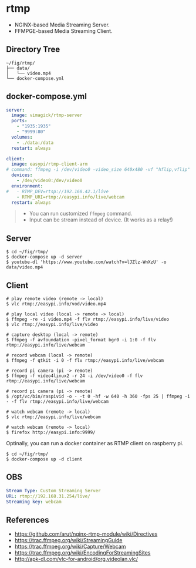 rtmp
====

- NGINX-based Media Streaming Server.
- FFMPGE-based Media Streaming Client.

## Directory Tree

```
~/fig/rtmp/
├── data/
│   └── video.mp4
└── docker-compose.yml
```

## docker-compose.yml

```yaml
server:
  image: vimagick/rtmp-server
  ports:
    - "1935:1935"
    - "9999:80"
  volumes:
    - ./data:/data
  restart: always

client:
  image: easypi/rtmp-client-arm
# command: ffmpeg -i /dev/video0 -video_size 640x480 -vf "hflip,vflip" -f flv rtmp://cctv.easypi.info/live/webcam
  devices:
    - /dev/video0:/dev/video0
  environment:
#   - RTMP_DEV=rtsp://192.168.42.1/live
    - RTMP_URI=rtmp://easypi.info/live/webcam
  restart: always
```

> - You can run customized `ffmpeg` command.
> - Input can be stream instead of device. (It works as a relay!)

## Server

```
$ cd ~/fig/rtmp/
$ docker-compose up -d server
$ youtube-dl 'https://www.youtube.com/watch?v=lJZlz-WnXzU' -o data/video.mp4
```

## Client

```
# play remote video (remote -> local)
$ vlc rtmp://easypi.info/vod/video.mp4

# play local video (local -> remote -> local)
$ ffmpeg -re -i video.mp4 -f flv rtmp://easypi.info/live/video
$ vlc rtmp://easypi.info/live/video

# capture desktop (local -> remote)
$ ffmpeg -f avfoundation -pixel_format bgr0 -i 1:0 -f flv rtmp://easypi.info/live/webcam

# record webcam (local -> remote)
$ ffmpeg -f qtkit -i 0 -f flv rtmp://easypi.info/live/webcam

# record pi camera (pi -> remote)
$ ffmpeg -f video4linux2 -r 24 -i /dev/video0 -f flv rtmp://easypi.info/live/webcam

# record pi camera (pi -> remote)
$ /opt/vc/bin/raspivid -o - -t 0 -hf -w 640 -h 360 -fps 25 | ffmpeg -i - -f flv rtmp://easypi.info/live/webcam

# watch webcam (remote -> local)
$ vlc rtmp://easypi.info/live/webcam

# watch webcam (remote -> local)
$ firefox http://easypi.info:9999/
```

Optinally, you can run a docker container as RTMP client on raspberry pi.

```
$ cd ~/fig/rtmp/
$ docker-compose up -d client
```

## OBS

```yaml
Stream Type: Custom Streaming Server
URL: rtmp://192.168.31.254/live/
Streaming key: webcam
```

## References

- https://github.com/arut/nginx-rtmp-module/wiki/Directives
- https://trac.ffmpeg.org/wiki/StreamingGuide
- https://trac.ffmpeg.org/wiki/Capture/Webcam
- https://trac.ffmpeg.org/wiki/EncodingForStreamingSites
- http://apk-dl.com/vlc-for-android/org.videolan.vlc/
